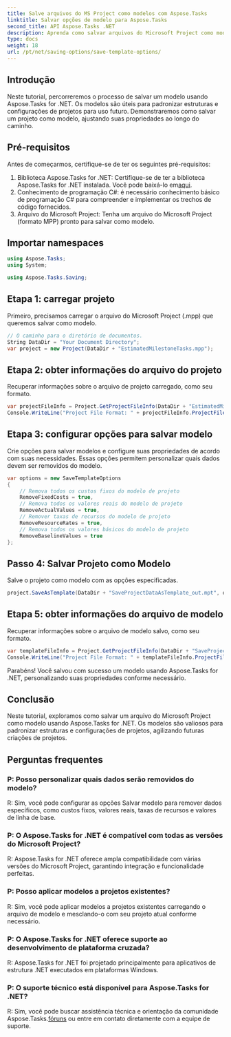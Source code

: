 ```yaml
---
title: Salve arquivos do MS Project como modelos com Aspose.Tasks
linktitle: Salvar opções de modelo para Aspose.Tasks
second_title: API Aspose.Tasks .NET
description: Aprenda como salvar arquivos do Microsoft Project como modelos usando Aspose.Tasks for .NET. Personalize as configurações do modelo para simplificar o gerenciamento de projetos.
type: docs
weight: 18
url: /pt/net/saving-options/save-template-options/
---
```

## Introdução
Neste tutorial, percorreremos o processo de salvar um modelo usando Aspose.Tasks for .NET. Os modelos são úteis para padronizar estruturas e configurações de projetos para uso futuro. Demonstraremos como salvar um projeto como modelo, ajustando suas propriedades ao longo do caminho.
## Pré-requisitos
Antes de começarmos, certifique-se de ter os seguintes pré-requisitos:
1.  Biblioteca Aspose.Tasks for .NET: Certifique-se de ter a biblioteca Aspose.Tasks for .NET instalada. Você pode baixá-lo em[aqui](https://releases.aspose.com/tasks/net/).
2. Conhecimento de programação C#: é necessário conhecimento básico de programação C# para compreender e implementar os trechos de código fornecidos.
3. Arquivo do Microsoft Project: Tenha um arquivo do Microsoft Project (formato MPP) pronto para salvar como modelo.

## Importar namespaces
```csharp
using Aspose.Tasks;
using System;

using Aspose.Tasks.Saving;
```
## Etapa 1: carregar projeto
Primeiro, precisamos carregar o arquivo do Microsoft Project (.mpp) que queremos salvar como modelo.
```csharp
// O caminho para o diretório de documentos.
String DataDir = "Your Document Directory";
var project = new Project(DataDir + "EstimatedMilestoneTasks.mpp");
```
## Etapa 2: obter informações do arquivo do projeto
Recuperar informações sobre o arquivo de projeto carregado, como seu formato.
```csharp
var projectFileInfo = Project.GetProjectFileInfo(DataDir + "EstimatedMilestoneTasks.mpp");
Console.WriteLine("Project File Format: " + projectFileInfo.ProjectFileFormat);
```
## Etapa 3: configurar opções para salvar modelo
Crie opções para salvar modelos e configure suas propriedades de acordo com suas necessidades. Essas opções permitem personalizar quais dados devem ser removidos do modelo.
```csharp
var options = new SaveTemplateOptions
{
	// Remova todos os custos fixos do modelo de projeto
	RemoveFixedCosts = true,
	// Remova todos os valores reais do modelo de projeto
	RemoveActualValues = true,
	// Remover taxas de recursos do modelo de projeto
	RemoveResourceRates = true,
	// Remova todos os valores básicos do modelo de projeto
	RemoveBaselineValues = true
};
```
## Passo 4: Salvar Projeto como Modelo
Salve o projeto como modelo com as opções especificadas.
```csharp
project.SaveAsTemplate(DataDir + "SaveProjectDataAsTemplate_out.mpt", options);
```
## Etapa 5: obter informações do arquivo de modelo
Recuperar informações sobre o arquivo de modelo salvo, como seu formato.
```csharp
var templateFileInfo = Project.GetProjectFileInfo(DataDir + "SaveProjectDataAsTemplate_out.mpt");
Console.WriteLine("Project File Format: " + templateFileInfo.ProjectFileFormat);
```
Parabéns! Você salvou com sucesso um modelo usando Aspose.Tasks for .NET, personalizando suas propriedades conforme necessário.

## Conclusão
Neste tutorial, exploramos como salvar um arquivo do Microsoft Project como modelo usando Aspose.Tasks for .NET. Os modelos são valiosos para padronizar estruturas e configurações de projetos, agilizando futuras criações de projetos.
## Perguntas frequentes
### P: Posso personalizar quais dados serão removidos do modelo?
R: Sim, você pode configurar as opções Salvar modelo para remover dados específicos, como custos fixos, valores reais, taxas de recursos e valores de linha de base.
### P: O Aspose.Tasks for .NET é compatível com todas as versões do Microsoft Project?
R: Aspose.Tasks for .NET oferece ampla compatibilidade com várias versões do Microsoft Project, garantindo integração e funcionalidade perfeitas.
### P: Posso aplicar modelos a projetos existentes?
R: Sim, você pode aplicar modelos a projetos existentes carregando o arquivo de modelo e mesclando-o com seu projeto atual conforme necessário.
### P: O Aspose.Tasks for .NET oferece suporte ao desenvolvimento de plataforma cruzada?
R: Aspose.Tasks for .NET foi projetado principalmente para aplicativos de estrutura .NET executados em plataformas Windows.
### P: O suporte técnico está disponível para Aspose.Tasks for .NET?
 R: Sim, você pode buscar assistência técnica e orientação da comunidade Aspose.Tasks.[fóruns](https://forum.aspose.com/c/tasks/15) ou entre em contato diretamente com a equipe de suporte.
